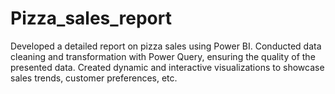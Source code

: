 # Pizza_sales_report
Developed a detailed report on pizza sales using Power BI.
Conducted data cleaning and transformation with Power Query, ensuring the quality of the presented data.
Created dynamic and interactive visualizations to showcase sales trends, customer preferences, etc.
